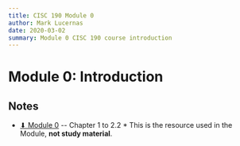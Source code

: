 ```yaml
---
title: CISC 190 Module 0
author: Mark Lucernas
date: 2020-03-02
summary: Module 0 CISC 190 course introduction
---
```



# Module 0: Introduction

## Notes

- [⬇ Module 0](file:../../../../files/spring-2020/CISC-190/java_book_mediaComp_ch1-4.pdf) -- Chapter 1 to 2.2
      * This is the resource used in the Module, **not study material**.
